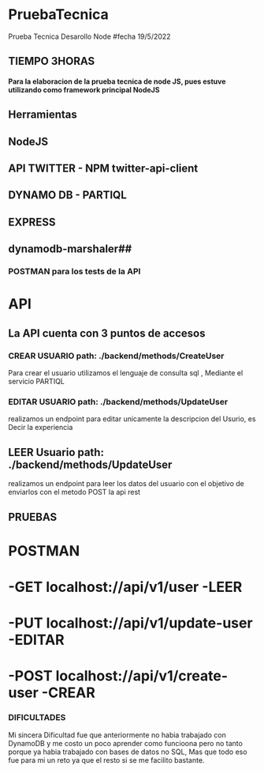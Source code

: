 # PruebaTecnica
Prueba Tecnica Desarollo Node
#fecha 19/5/2022

## TIEMPO 3HORAS
#### Para la elaboracion de la prueba tecnica de node JS, pues estuve utilizando como framework principal NodeJS

## Herramientas
## NodeJS
## API TWITTER - NPM twitter-api-client
## DYNAMO DB - PARTIQL
## EXPRESS
## dynamodb-marshaler##
### POSTMAN para los tests de la API
# API 
## La API cuenta con 3 puntos de accesos 

### CREAR USUARIO  path: ./backend/methods/CreateUser
Para crear el usuario utilizamos el lenguaje de consulta sql , Mediante el servicio PARTIQL 


### EDITAR USUARIO  path: ./backend/methods/UpdateUser
realizamos un endpoint para editar unicamente la descripcion del Usurio, es Decir la experiencia

## LEER Usuario path: ./backend/methods/UpdateUser 
realizamos un endpoint para leer los datos del usuario con el objetivo de enviarlos con el metodo POST la api rest


## PRUEBAS
# POSTMAN
# -GET localhost://api/v1/user  -LEER
# -PUT localhost://api/v1/update-user -EDITAR
# -POST localhost://api/v1/create-user  -CREAR

### DIFICULTADES
Mi sincera Dificultad fue que anteriormente no habia trabajado con DynamoDB y me costo un poco aprender como funcioona pero no tanto porque 
ya habia trabajado con bases de datos no SQL, Mas que todo eso fue para mi un reto ya que el resto si se me facilito bastante.
